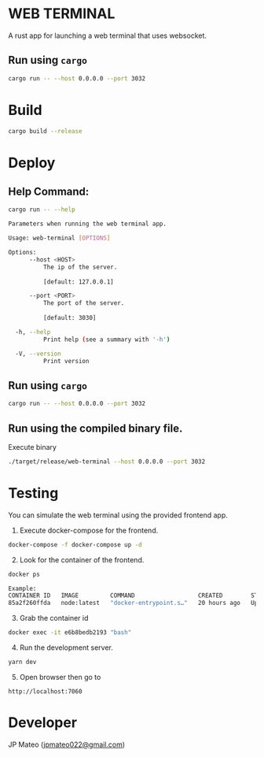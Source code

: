 # WEB TERMINAL

A rust app for launching a web terminal that uses websocket.


## Run using ```cargo```
```sh
cargo run -- --host 0.0.0.0 --port 3032
```

# Build

```sh
cargo build --release
```

# Deploy

## Help Command:
```sh
cargo run -- --help

Parameters when running the web terminal app.

Usage: web-terminal [OPTIONS]

Options:
      --host <HOST>
          The ip of the server.
          
          [default: 127.0.0.1]

      --port <PORT>
          The port of the server.
          
          [default: 3030]

  -h, --help
          Print help (see a summary with '-h')

  -V, --version
          Print version
```

## Run using ```cargo```
```sh
cargo run -- --host 0.0.0.0 --port 3032
```

## Run using the compiled binary file.

Execute binary
```sh
./target/release/web-terminal --host 0.0.0.0 --port 3032
```

# Testing

You can simulate the web terminal using the provided frontend app.

1. Execute docker-compose for the frontend.
```sh
docker-compose -f docker-compose up -d
```

2. Look for the container of the frontend.
```sh
docker ps 

Example:
CONTAINER ID   IMAGE         COMMAND                  CREATED        STATUS        PORTS                  NAMES
85a2f260ffda   node:latest   "docker-entrypoint.s…"   20 hours ago   Up 20 hours   0.0.0.0:7060->80/tcp   web-terminal-termi-1
```

3. Grab the container id
```sh
docker exec -it e6b8bedb2193 "bash"
```

4. Run the development server.
```sh
yarn dev
```

5. Open browser then go to
```
http://localhost:7060
```

# Developer
JP Mateo (jpmateo022@gmail.com)
